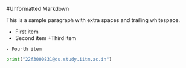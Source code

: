 #Unformatted Markdown

This  is a sample paragraph with extra  spaces and trailing whitespace.
-   First item
-    Second item
    +Third item

    - Fourth item

```py
print("22f3000831@ds.study.iitm.ac.in")

```
